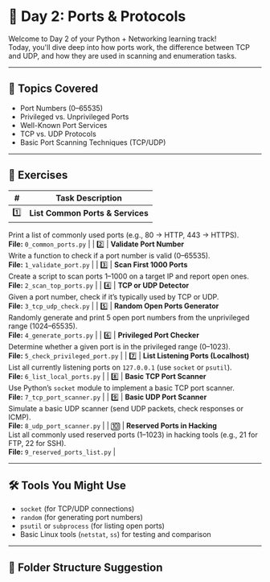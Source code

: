 # 🔐 Day 2: Ports & Protocols

Welcome to Day 2 of your Python + Networking learning track!  
Today, you'll dive deep into how ports work, the difference between TCP and UDP, and how they are used in scanning and enumeration tasks.

---

## 📘 Topics Covered
- Port Numbers (0–65535)
- Privileged vs. Unprivileged Ports
- Well-Known Port Services
- TCP vs. UDP Protocols
- Basic Port Scanning Techniques (TCP/UDP)

---

## 🔹 Exercises

| #  | Task Description |
|----|------------------|
| 1️⃣ | **List Common Ports & Services**  
Print a list of commonly used ports (e.g., 80 → HTTP, 443 → HTTPS).  
**File:** `0_common_ports.py` |
| 2️⃣ | **Validate Port Number**  
Write a function to check if a port number is valid (0–65535).  
**File:** `1_validate_port.py` |
| 3️⃣ | **Scan First 1000 Ports**  
Create a script to scan ports 1–1000 on a target IP and report open ones.  
**File:** `2_scan_top_ports.py` |
| 4️⃣ | **TCP or UDP Detector**  
Given a port number, check if it’s typically used by TCP or UDP.  
**File:** `3_tcp_udp_check.py` |
| 5️⃣ | **Random Open Ports Generator**  
Randomly generate and print 5 open port numbers from the unprivileged range (1024–65535).  
**File:** `4_generate_ports.py` |
| 6️⃣ | **Privileged Port Checker**  
Determine whether a given port is in the privileged range (0–1023).  
**File:** `5_check_privileged_port.py` |
| 7️⃣ | **List Listening Ports (Localhost)**  
List all currently listening ports on `127.0.0.1` (use `socket` or `psutil`).  
**File:** `6_list_local_ports.py` |
| 8️⃣ | **Basic TCP Port Scanner**  
Use Python’s `socket` module to implement a basic TCP port scanner.  
**File:** `7_tcp_port_scanner.py` |
| 9️⃣ | **Basic UDP Port Scanner**  
Simulate a basic UDP scanner (send UDP packets, check responses or ICMP).  
**File:** `8_udp_port_scanner.py` |
| 🔟 | **Reserved Ports in Hacking**  
List all commonly used reserved ports (1–1023) in hacking tools (e.g., 21 for FTP, 22 for SSH).  
**File:** `9_reserved_ports_list.py` |

---

## 🛠 Tools You Might Use

- `socket` (for TCP/UDP connections)
- `random` (for generating port numbers)
- `psutil` or `subprocess` (for listing open ports)
- Basic Linux tools (`netstat`, `ss`) for testing and comparison

---

## 📁 Folder Structure Suggestion

